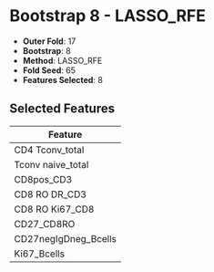 # Bootstrap 8 - LASSO_RFE

- **Outer Fold**: 17
- **Bootstrap**: 8
- **Method**: LASSO_RFE
- **Fold Seed**: 65
- **Features Selected**: 8

## Selected Features

| Feature |
|---------|
| CD4 Tconv_total |
| Tconv naive_total |
| CD8pos_CD3 |
| CD8 RO DR_CD3 |
| CD8 RO Ki67_CD8 |
| CD27_CD8RO |
| CD27negIgDneg_Bcells |
| Ki67_Bcells |
